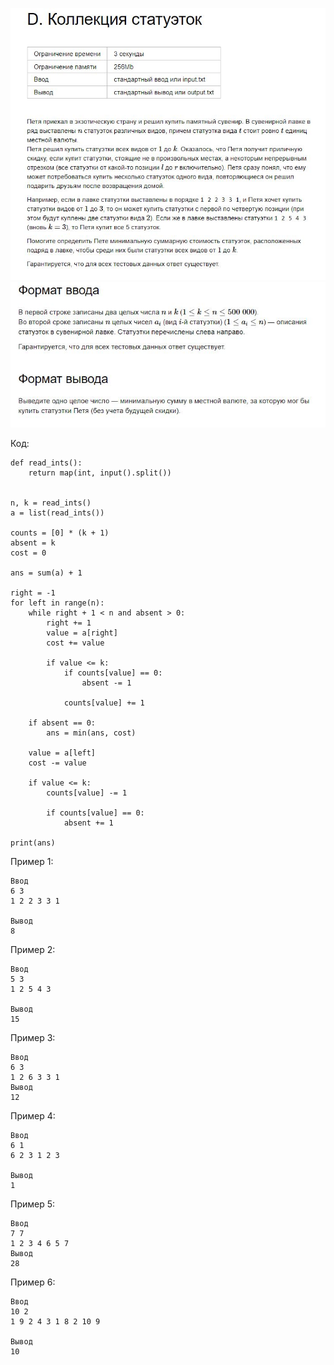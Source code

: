 
![Image alt](https://github.com/AshenRain/YandexContest/raw/main/Task_D/1.jpg)
![Image alt](https://github.com/AshenRain/YandexContest/raw/main/Task_D/2.jpg)

Код:

```
def read_ints():
    return map(int, input().split())
 
 
n, k = read_ints()
a = list(read_ints())
 
counts = [0] * (k + 1)
absent = k
cost = 0
 
ans = sum(a) + 1
 
right = -1
for left in range(n):
    while right + 1 < n and absent > 0:
        right += 1
        value = a[right]
        cost += value
 
        if value <= k:
            if counts[value] == 0:
                absent -= 1
 
            counts[value] += 1
 
    if absent == 0:
        ans = min(ans, cost)
 
    value = a[left]
    cost -= value
 
    if value <= k:
        counts[value] -= 1
 
        if counts[value] == 0:
            absent += 1
 
print(ans)
```

Пример 1:

```
Ввод
6 3
1 2 2 3 3 1

Вывод
8
```

Пример 2:

```
Ввод
5 3
1 2 5 4 3

Вывод
15
```

Пример 3:

```
Ввод
6 3
1 2 6 3 3 1
Вывод
12
```

Пример 4:

```
Ввод
6 1
6 2 3 1 2 3

Вывод
1
```

Пример 5:

```
Ввод
7 7
1 2 3 4 6 5 7
Вывод
28
```

Пример 6:

```
Ввод
10 2
1 9 2 4 3 1 8 2 10 9

Вывод
10
```
